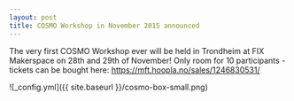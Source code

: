 ```yaml
---
layout: post
title: COSMO Workshop in November 2015 announced
---
```

The very first COSMO Workshop ever will be held in Trondheim at FIX Makerspace on 28th and 29th of November! Only room for 10 participants - tickets can be bought here: https://mft.hoopla.no/sales/1246830531/

![_config.yml]({{ site.baseurl }}/cosmo-box-small.png)
